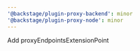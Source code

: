 ```yaml
---
'@backstage/plugin-proxy-backend': minor
'@backstage/plugin-proxy-node': minor
---
```


Add proxyEndpointsExtensionPoint
